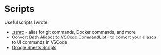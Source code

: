 # Scripts
Useful scripts I wrote

- [.zshrc](./.zshrc) - alias for git commands, Docker commands, and more
- [Convert Bash Aliases to VSCode CommandList](convert-bash-aliases-to-vscode-commandlist.sh) - to convert your aliases to UI commands in VSCode
- [Google Sheets Scripts](./google-spreadsheets.md)
